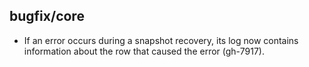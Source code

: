 ## bugfix/core

* If an error occurs during a snapshot recovery, its log now contains
  information about the row that caused the error (gh-7917).